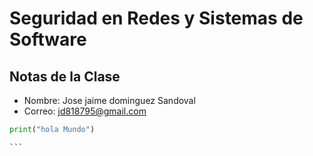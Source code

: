 # Seguridad en Redes y Sistemas de Software
## Notas de la Clase

- Nombre: Jose jaime dominguez Sandoval
- Correo: jd818795@gmail.com

```` python
print("hola Mundo")

```